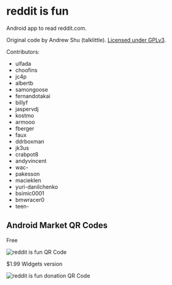 reddit is fun
=============

Android app to read reddit.com.

Original code by Andrew Shu (talklittle). [Licensed under GPLv3][license].

Contributors:

* ulfada
* choofins
* jc4p
* albertb
* samongoose
* fernandotakai
* billyf
* jaspervdj
* kostmo
* armooo
* fberger
* faux
* ddrboxman
* jk3us
* crabpot8
* andyvincent
* wac-
* pakesson
* macieklen
* yuri-danilchenko
* bsimic0001
* bmwracer0
* teen-

Android Market QR Codes
----------------

Free

![reddit is fun QR
Code](http://chart.apis.google.com/chart?cht=qr&chs=120x120&chl=market%3A%2F%2Fdetails%3Fid%3Dcom.andrewshu.android.reddit
 "Scan with a QR Code reader")

$1.99 Widgets version

![reddit is fun donation QR
Code](http://chart.apis.google.com/chart?cht=qr&chs=120x120&chl=market%3A%2F%2Fdetails%3Fid%3Dcom.andrewshu.android.redditdonation
"Scan with a QR Code reader; $1.99 Widgets version")

[license]: http://github.com/talklittle/reddit-is-fun/blob/master/COPYING
